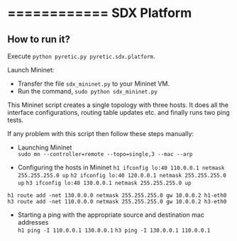 ============
SDX Platform
============

How to run it?
--------------

Execute `python pyretic.py pyretic.sdx.platform`. 

Launch Mininet:  
* Transfer the file `sdx_mininet.py` to your Mininet VM.
* Run the command, `sudo python sdx_mininet.py`   

This Mininet script creates a single topology with three hosts. It does all the interface configurations, routing table updates etc. and finally runs two ping tests.  

If any problem with this script then follow these steps manually:  

* Launching Mininet  
`sudo mn --controller=remote --topo=single,3 --mac --arp`

* Configuring the hosts in Mininet
`h1 ifconfig lo:40 110.0.0.1 netmask 255.255.255.0 up` 
`h2 ifconfig lo:40 120.0.0.1 netmask 255.255.255.0 up` 
`h3 ifconfig lo:40 130.0.0.1 netmask 255.255.255.0 up`

`h1 route add -net 130.0.0.0 netmask 255.255.255.0 gw 10.0.0.2 h1-eth0` 
`h3 route add -net 110.0.0.0 netmask 255.255.255.0 gw 10.0.0.2 h3-eth0`

* Starting a ping with the appropriate source and destination mac addresses  
`h1 ping -I 110.0.0.1 130.0.0.1`
`h3 ping -I 130.0.0.1 110.0.0.1` 

